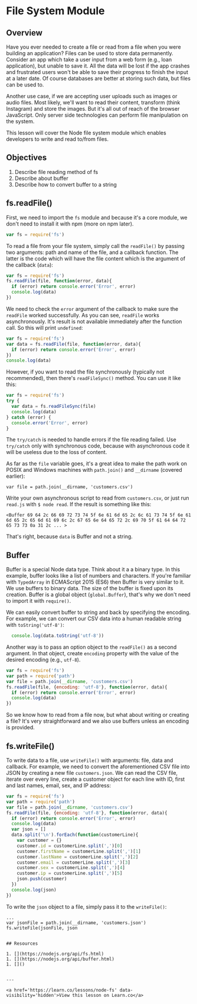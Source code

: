 # File System Module

## Overview

Have you ever needed to create a file or read from a file when you were building an application? Files can be used to store data permanently. Consider an app which take a user input from a web form (e.g., loan application), but unable to save it. All the data will be lost if the app crashes and frustrated users won't be able to save their progress to finish the input at a later date. Of course databases are better at storing such data, but files can be used to. 

Another use case, if we are accepting user uploads such as images or audio files. Most likely, we'll want to read their content, transform (think Instagram) and store the images. But it's all out of reach of the browser JavaScript. Only server side technologies can perform file manipulation on the system.

This lesson will cover the Node file system module which enables developers to write and read to/from files.

## Objectives

1. Describe file reading method of fs
1. Describe about buffer
1. Describe how to convert buffer to a string

## fs.readFile()

First, we need to import the `fs` module and because it's a core module, we don't need to install it with npm (more on npm later).

```js
var fs = require('fs')
```

To read a file from your file system, simply call the `readFile()` by passing two arguments: path and name of the file, and a callback function. The latter is the code which will have the file content which is the argument of the callback (`data`):

```js
var fs = require('fs')
fs.readFile(file, function(error, data){
  if (error) return console.error('Error', error)
  console.log(data)
})
```

We need to check the `error` argument of the callback to make sure the `readFile` worked successfully. As you can see, `readFile` works asynchronously. It's result is not available immediately after the function call. So this will print `undefined`:

```js
var fs = require('fs')
var data = fs.readFile(file, function(error, data){
  if (error) return console.error('Error', error)
})
console.log(data)
```

However, if you want to read the file synchronously (typically not recommended), then there's `readFileSync()` method. You can use it like this:

```js
var fs = require('fs')
try {
  var data = fs.readFileSync(file)
  console.log(data)
} catch (error) {
  console.error('Error', error)
}
```

The `try/catch` is needed to handle errors if the file reading failed. Use `try/catch` only with synchronous code, because with asynchronous code it will be useless due to the loss of content.

As far as the `file` variable goes, it's a great idea to make the path work on POSIX and Windows machines with `path.join()` and `__dirname` (covered earlier):

```
var file = path.join(__dirname, 'customers.csv')
```

Write your own asynchronous script to read from `customers.csv`, or just run `read.js` with `$ node read`. If the result is something like this:

```
<Buffer 69 64 2c 66 69 72 73 74 5f 6e 61 6d 65 2c 6c 61 73 74 5f 6e 61 6d 65 2c 65 6d 61 69 6c 2c 67 65 6e 64 65 72 2c 69 70 5f 61 64 64 72 65 73 73 0a 31 2c ... >
```

That's right, because `data` is Buffer and not a string.

## Buffer

Buffer is a special Node data type. Think about it a a binary type. In this example, buffer looks like a list of numbers and characters. If you're familiar with `TypedArray` in ECMAScript 2015 (ES6) then Buffer is very similar to it. We use buffers to binary data. The size of the buffer is fixed upon its creation. Buffer is a global object (`global.Buffer`), that's why we don't need to import it with `require()`. 

We can easily convert buffer to string and back by specifying the encoding. For example, we can convert our CSV data into a human readable string with `toString('utf-8')`:

```js
  console.log(data.toString('utf-8'))
```

Another way is to pass an option object to the `readFile()` as a second argument. In that object, create `encoding` property with the value of the desired encoding (e.g., `utf-8`).

```js
var fs = require('fs')
var path = require('path')
var file = path.join(__dirname, 'customers.csv')
fs.readFile(file, {encoding: 'utf-8'}, function(error, data){
  if (error) return console.error('Error', error)
  console.log(data)
})
```

So we know how to read from a file now, but what about writing or creating a file? It's very straightforward and we also use buffers unless an encoding is provided.

## fs.writeFile()

To write data to a file, use `writeFile()` with arguments: file, data and callback. For example, we need to convert the aforementioned CSV file into JSON by creating a new file `customers.json`. We can read the CSV file, iterate over every line, create a customer object for each line with ID, first and last names, email, sex, and IP address:

```js
var fs = require('fs')
var path = require('path')
var file = path.join(__dirname, 'customers.csv')
fs.readFile(file, {encoding: 'utf-8'}, function(error, data){
  if (error) return console.error('Error', error)
  console.log(data)
  var json = []
  data.split('\n').forEach(function(customerLine){
    var customer = {}
    customer.id = customerLine.split(',')[0]
    customer.firstName = customerLine.split(',')[1]
    customer.lastName = customerLine.split(',')[2]
    customer.email = customerLine.split(',')[3]
    customer.sex = customerLine.split(',')[4]
    customer.ip = customerLine.split(',')[5]
    json.push(customer)
  })
  console.log(json)
})
```

To write the `json` object to a file, simply pass it to the `writeFile()`:

```
...
var jsonFile = path.join(__dirname, 'customers.json')
fs.writeFile(jsonFile, json 


## Resources

1. [](https://nodejs.org/api/fs.html)
1. [](https://nodejs.org/api/buffer.html)
1. []()


---

<a href='https://learn.co/lessons/node-fs' data-visibility='hidden'>View this lesson on Learn.co</a>
